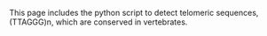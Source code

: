 This page includes the python script to detect telomeric sequences, (TTAGGG)n, which are conserved in vertebrates.
